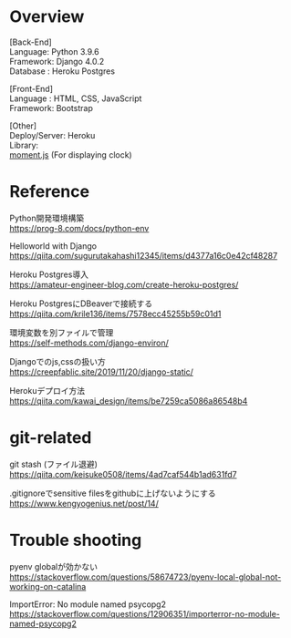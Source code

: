 # Overview
[Back-End]  
Language: Python 3.9.6  
Framework: Django 4.0.2  
Database : Heroku Postgres   

[Front-End]  
Language : HTML, CSS, JavaScript  
Framework: Bootstrap

[Other]  
Deploy/Server: Heroku  
Library:   
[moment.js](https://github.com/moment/moment/)  (For displaying clock)

# Reference
Python開発環境構築  
https://prog-8.com/docs/python-env

Helloworld with Django  
https://qiita.com/sugurutakahashi12345/items/d4377a16c0e42cf48287

Heroku Postgres導入  
https://amateur-engineer-blog.com/create-heroku-postgres/

Heroku PostgresにDBeaverで接続する  
https://qiita.com/krile136/items/7578ecc45255b59c01d1

環境変数を別ファイルで管理  
https://self-methods.com/django-environ/

Djangoでのjs,cssの扱い方  
https://creepfablic.site/2019/11/20/django-static/  

Herokuデプロイ方法  
https://qiita.com/kawai_design/items/be7259ca5086a86548b4


# git-related
git stash (ファイル退避)  
https://qiita.com/keisuke0508/items/4ad7caf544b1ad631fd7  

.gitignoreでsensitive filesをgithubに上げないようにする   
https://www.kengyogenius.net/post/14/

# Trouble shooting
pyenv globalが効かない  
https://stackoverflow.com/questions/58674723/pyenv-local-global-not-working-on-catalina

ImportError: No module named psycopg2  
https://stackoverflow.com/questions/12906351/importerror-no-module-named-psycopg2